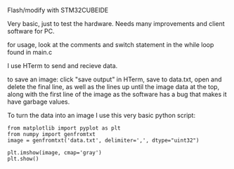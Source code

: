 Flash/modify with STM32CUBEIDE

Very basic, just to test the hardware.
Needs many improvements and client software for PC.

for usage, look at the comments and switch statement in the while loop found in main.c

I use HTerm to send and recieve data.

to save an image: click "save output" in HTerm, save to data.txt, open and delete the final line, as well as the lines up until the image data at the top, along with the first line of the image as the software has a bug that makes it have garbage values.

To turn the data into an image I use this very basic python script:
```
from matplotlib import pyplot as plt
from numpy import genfromtxt
image = genfromtxt('data.txt', delimiter=',', dtype="uint32")

plt.imshow(image, cmap='gray')
plt.show()
```
